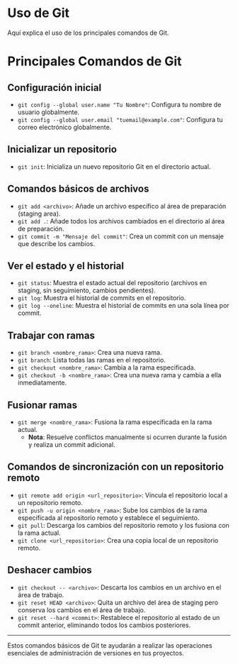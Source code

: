 Uso de Git
===
Aquí explica el uso de los principales comandos de Git.

# Principales Comandos de Git

## Configuración inicial
- `git config --global user.name "Tu Nombre"`: Configura tu nombre de usuario globalmente.
- `git config --global user.email "tuemail@example.com"`: Configura tu correo electrónico globalmente.

## Inicializar un repositorio
- `git init`: Inicializa un nuevo repositorio Git en el directorio actual.

## Comandos básicos de archivos
- `git add <archivo>`: Añade un archivo específico al área de preparación (staging area).
- `git add .`: Añade todos los archivos cambiados en el directorio al área de preparación.
- `git commit -m "Mensaje del commit"`: Crea un commit con un mensaje que describe los cambios.

## Ver el estado y el historial
- `git status`: Muestra el estado actual del repositorio (archivos en staging, sin seguimiento, cambios pendientes).
- `git log`: Muestra el historial de commits en el repositorio.
- `git log --oneline`: Muestra el historial de commits en una sola línea por commit.

## Trabajar con ramas
- `git branch <nombre_rama>`: Crea una nueva rama.
- `git branch`: Lista todas las ramas en el repositorio.
- `git checkout <nombre_rama>`: Cambia a la rama especificada.
- `git checkout -b <nombre_rama>`: Crea una nueva rama y cambia a ella inmediatamente.

## Fusionar ramas
- `git merge <nombre_rama>`: Fusiona la rama especificada en la rama actual.
  - **Nota**: Resuelve conflictos manualmente si ocurren durante la fusión y realiza un commit adicional.

## Comandos de sincronización con un repositorio remoto
- `git remote add origin <url_repositorio>`: Vincula el repositorio local a un repositorio remoto.
- `git push -u origin <nombre_rama>`: Sube los cambios de la rama especificada al repositorio remoto y establece el seguimiento.
- `git pull`: Descarga los cambios del repositorio remoto y los fusiona con la rama actual.
- `git clone <url_repositorio>`: Crea una copia local de un repositorio remoto.

## Deshacer cambios
- `git checkout -- <archivo>`: Descarta los cambios en un archivo en el área de trabajo.
- `git reset HEAD <archivo>`: Quita un archivo del área de staging pero conserva los cambios en el área de trabajo.
- `git reset --hard <commit>`: Restablece el repositorio al estado de un commit anterior, eliminando todos los cambios posteriores.

---

Estos comandos básicos de Git te ayudarán a realizar las operaciones esenciales de administración de versiones en tus proyectos.



